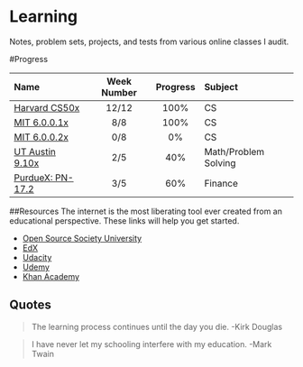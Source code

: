 # Learning
Notes, problem sets, projects, and tests from various online classes I audit.

#Progress

Name | Week Number | Progress | Subject
:-- | :--: | :--: | :-- |
[Harvard CS50x](https://www.edx.org/course/introduction-computer-science-harvardx-cs50x#!)| 12/12 | 100% | CS
[MIT 6.0.0.1x](https://www.edx.org/course/introduction-computer-science-mitx-6-00-1x-5#!)| 8/8 | 100% | CS
[MIT 6.0.0.2x](https://www.edx.org/course/introduction-computational-thinking-data-mitx-6-00-2x-3#!)|0/8| 0% | CS
[UT Austin 9.10x](https://www.edx.org/course/effective-thinking-through-mathematics-utaustinx-ut-9-01x)|2/5| 40% | Math/Problem Solving
[PurdueX: PN-17.2](https://courses.edx.org/courses/course-v1:PurdueX+PN-17.2+1T2017)|3/5| 60% | Finance

##Resources
The internet is the most liberating tool ever created from an educational perspective. These links will help you get started.

- [Open Source Society University](https://github.com/open-source-society/computer-science)
- [EdX](https://www.edx.org/)
- [Udacity](https://www.udacity.com/)
- [Udemy](https://www.udemy.com/)
- [Khan Academy](https://www.khanacademy.org)

## Quotes

> The learning process continues until the day you die. -Kirk Douglas

> I have never let my schooling interfere with my education. -Mark Twain
